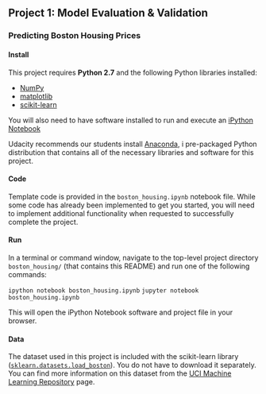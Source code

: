 ## Project 1: Model Evaluation & Validation
### Predicting Boston Housing Prices

#### Install

This project requires **Python 2.7** and the following Python libraries installed:

- [NumPy](http://www.numpy.org/)
- [matplotlib](http://matplotlib.org/)
- [scikit-learn](http://scikit-learn.org/stable/)

You will also need to have software installed to run and execute an [iPython Notebook](http://ipython.org/notebook.html)

Udacity recommends our students install [Anaconda](https://www.continuum.io/downloads), i pre-packaged Python distribution that contains all of the necessary libraries and software for this project. 

#### Code

Template code is provided in the `boston_housing.ipynb` notebook file. While some code has already been implemented to get you started, you will need to implement additional functionality when requested to successfully complete the project.

#### Run

In a terminal or command window, navigate to the top-level project directory `boston_housing/` (that contains this README) and run one of the following commands:

```ipython notebook boston_housing.ipynb```
```jupyter notebook boston_housing.ipynb```

This will open the iPython Notebook software and project file in your browser.

#### Data

The dataset used in this project is included with the scikit-learn library ([`sklearn.datasets.load_boston`](http://scikit-learn.org/stable/modules/generated/sklearn.datasets.load_boston.html#sklearn.datasets.load_boston)). You do not have to download it separately. You can find more information on this dataset from the [UCI Machine Learning Repository](https://archive.ics.uci.edu/ml/datasets/Housing) page.
